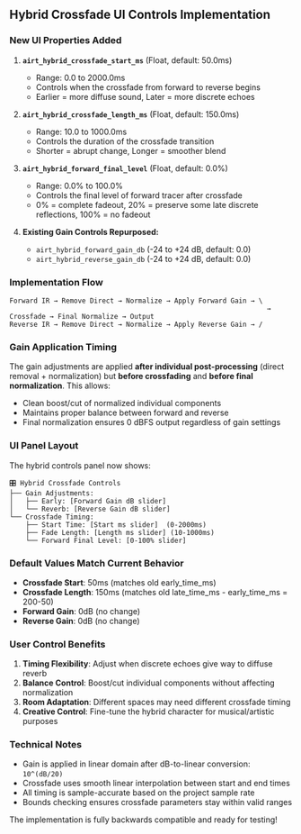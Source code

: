 ## Hybrid Crossfade UI Controls Implementation

### New UI Properties Added

1. **`airt_hybrid_crossfade_start_ms`** (Float, default: 50.0ms)
   - Range: 0.0 to 2000.0ms
   - Controls when the crossfade from forward to reverse begins
   - Earlier = more diffuse sound, Later = more discrete echoes

2. **`airt_hybrid_crossfade_length_ms`** (Float, default: 150.0ms)
   - Range: 10.0 to 1000.0ms  
   - Controls the duration of the crossfade transition
   - Shorter = abrupt change, Longer = smoother blend

3. **`airt_hybrid_forward_final_level`** (Float, default: 0.0%)
   - Range: 0.0% to 100.0%
   - Controls the final level of forward tracer after crossfade
   - 0% = complete fadeout, 20% = preserve some late discrete reflections, 100% = no fadeout

4. **Existing Gain Controls Repurposed:**
   - `airt_hybrid_forward_gain_db` (-24 to +24 dB, default: 0.0)
   - `airt_hybrid_reverse_gain_db` (-24 to +24 dB, default: 0.0)

### Implementation Flow

```
Forward IR → Remove Direct → Normalize → Apply Forward Gain → \
                                                                → Crossfade → Final Normalize → Output
Reverse IR → Remove Direct → Normalize → Apply Reverse Gain → /
```

### Gain Application Timing

The gain adjustments are applied **after individual post-processing** (direct removal + normalization) but **before crossfading** and **before final normalization**. This allows:

- Clean boost/cut of normalized individual components
- Maintains proper balance between forward and reverse
- Final normalization ensures 0 dBFS output regardless of gain settings

### UI Panel Layout

The hybrid controls panel now shows:

```
🎛️ Hybrid Crossfade Controls
├── Gain Adjustments:
│   ├── Early: [Forward Gain dB slider]
│   └── Reverb: [Reverse Gain dB slider]
└── Crossfade Timing:
    ├── Start Time: [Start ms slider]  (0-2000ms)
    ├── Fade Length: [Length ms slider] (10-1000ms)
    └── Forward Final Level: [0-100% slider]
```

### Default Values Match Current Behavior

- **Crossfade Start**: 50ms (matches old early_time_ms)
- **Crossfade Length**: 150ms (matches old late_time_ms - early_time_ms = 200-50)
- **Forward Gain**: 0dB (no change)
- **Reverse Gain**: 0dB (no change)

### User Control Benefits

1. **Timing Flexibility**: Adjust when discrete echoes give way to diffuse reverb
2. **Balance Control**: Boost/cut individual components without affecting normalization
3. **Room Adaptation**: Different spaces may need different crossfade timing
4. **Creative Control**: Fine-tune the hybrid character for musical/artistic purposes

### Technical Notes

- Gain is applied in linear domain after dB-to-linear conversion: `10^(dB/20)`
- Crossfade uses smooth linear interpolation between start and end times
- All timing is sample-accurate based on the project sample rate
- Bounds checking ensures crossfade parameters stay within valid ranges

The implementation is fully backwards compatible and ready for testing!
